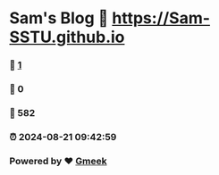 # Sam's Blog :link: https://Sam-SSTU.github.io 
### :page_facing_up: [1](https://Sam-SSTU.github.io/tag.html) 
### :speech_balloon: 0 
### :hibiscus: 582 
### :alarm_clock: 2024-08-21 09:42:59 
### Powered by :heart: [Gmeek](https://github.com/Meekdai/Gmeek)
